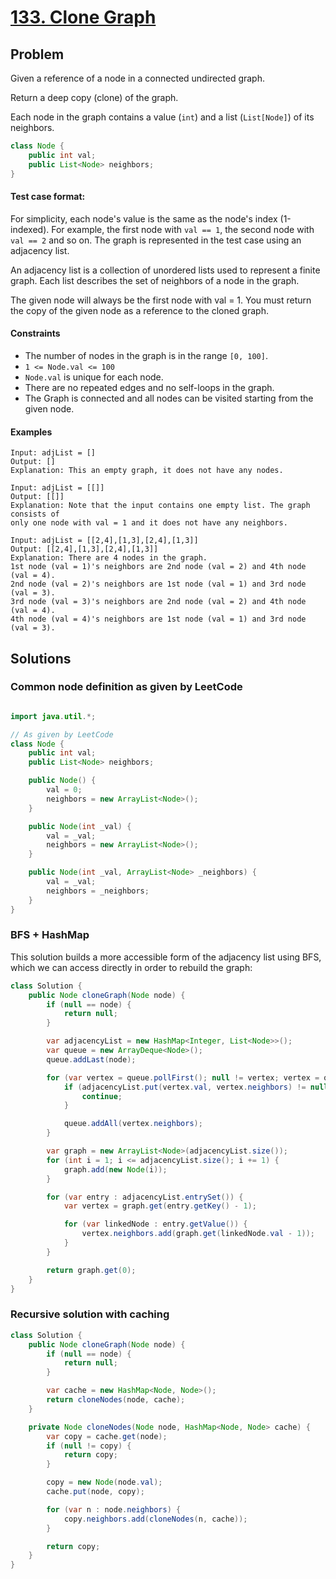 # [133. Clone Graph](https://leetcode.com/problems/clone-graph/)

## Problem

Given a reference of a node in a connected undirected graph.

Return a deep copy (clone) of the graph.

Each node in the graph contains a value (`int`) and a list (`List[Node]`) of its
neighbors.

```java
class Node {
    public int val;
    public List<Node> neighbors;
}
```

#### Test case format:

For simplicity, each node's value is the same as the node's index (1-indexed).
For example, the first node with `val == 1`, the second node with `val == 2` and
so on. The graph is represented in the test case using an adjacency list.

An adjacency list is a collection of unordered lists used to represent a finite
graph. Each list describes the set of neighbors of a node in the graph.

The given node will always be the first node with val = 1. You must return the
copy of the given node as a reference to the cloned graph.

#### Constraints

* The number of nodes in the graph is in the range `[0, 100]`.
* `1 <= Node.val <= 100`
* `Node.val` is unique for each node.
* There are no repeated edges and no self-loops in the graph.
* The Graph is connected and all nodes can be visited starting from the given
  node.

#### Examples

```text
Input: adjList = []
Output: []
Explanation: This an empty graph, it does not have any nodes.
```

```text
Input: adjList = [[]]
Output: [[]]
Explanation: Note that the input contains one empty list. The graph consists of 
only one node with val = 1 and it does not have any neighbors.
```

```text
Input: adjList = [[2,4],[1,3],[2,4],[1,3]]
Output: [[2,4],[1,3],[2,4],[1,3]]
Explanation: There are 4 nodes in the graph.
1st node (val = 1)'s neighbors are 2nd node (val = 2) and 4th node (val = 4).
2nd node (val = 2)'s neighbors are 1st node (val = 1) and 3rd node (val = 3).
3rd node (val = 3)'s neighbors are 2nd node (val = 2) and 4th node (val = 4).
4th node (val = 4)'s neighbors are 1st node (val = 1) and 3rd node (val = 3).
```

## Solutions

### Common node definition as given by LeetCode

```java

import java.util.*;

// As given by LeetCode
class Node {
    public int val;
    public List<Node> neighbors;

    public Node() {
        val = 0;
        neighbors = new ArrayList<Node>();
    }

    public Node(int _val) {
        val = _val;
        neighbors = new ArrayList<Node>();
    }

    public Node(int _val, ArrayList<Node> _neighbors) {
        val = _val;
        neighbors = _neighbors;
    }
}
```

### BFS + HashMap

This solution builds a more accessible form of the adjacency list using BFS,
which we can access directly in order to rebuild the graph:

```java
class Solution {
    public Node cloneGraph(Node node) {
        if (null == node) {
            return null;
        }

        var adjacencyList = new HashMap<Integer, List<Node>>();
        var queue = new ArrayDeque<Node>();
        queue.addLast(node);

        for (var vertex = queue.pollFirst(); null != vertex; vertex = queue.pollLast()) {
            if (adjacencyList.put(vertex.val, vertex.neighbors) != null) {
                continue;
            }

            queue.addAll(vertex.neighbors);
        }

        var graph = new ArrayList<Node>(adjacencyList.size());
        for (int i = 1; i <= adjacencyList.size(); i += 1) {
            graph.add(new Node(i));
        }

        for (var entry : adjacencyList.entrySet()) {
            var vertex = graph.get(entry.getKey() - 1);

            for (var linkedNode : entry.getValue()) {
                vertex.neighbors.add(graph.get(linkedNode.val - 1));
            }
        }

        return graph.get(0);
    }
}
```

### Recursive solution with caching

```java
class Solution {
    public Node cloneGraph(Node node) {
        if (null == node) {
            return null;
        }

        var cache = new HashMap<Node, Node>();
        return cloneNodes(node, cache);
    }

    private Node cloneNodes(Node node, HashMap<Node, Node> cache) {
        var copy = cache.get(node);
        if (null != copy) {
            return copy;
        }

        copy = new Node(node.val);
        cache.put(node, copy);

        for (var n : node.neighbors) {
            copy.neighbors.add(cloneNodes(n, cache));
        }

        return copy;
    }
}
```


